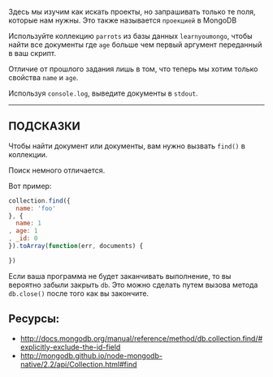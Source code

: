 Здесь мы изучим как искать проекты, но запрашивать только те поля, которые нам нужны. 
Это также называется `проекцией` в MongoDB

Используйте коллекцию `parrots` из базы данных `learnyoumongo`, чтобы найти все документы где 
`age` больше чем первый аргумент переданный в ваш скрипт.

Отличие от прошлого задания лишь в том, что теперь мы хотим только свойства `name` и `age`.

Используя `console.log`, выведите документы в `stdout`.

-----------------------------------------------------------
## ПОДСКАЗКИ

Чтобы найти документ или документы, вам нужно вызвать `find()` в коллекции.

Поиск немного отличается.

Вот пример:

```js
collection.find({
  name: 'foo'
}, {
  name: 1
, age: 1
, _id: 0
}).toArray(function(err, documents) {

})
```

Если ваша программа не будет заканчивать выполнение, то вы вероятно забыли закрыть `db`.
Это можно сделать путем вызова метода `db.close()` после того как вы закончите.

## Ресурсы:
* http://docs.mongodb.org/manual/reference/method/db.collection.find/#explicitly-exclude-the-id-field
* http://mongodb.github.io/node-mongodb-native/2.2/api/Collection.html#find
